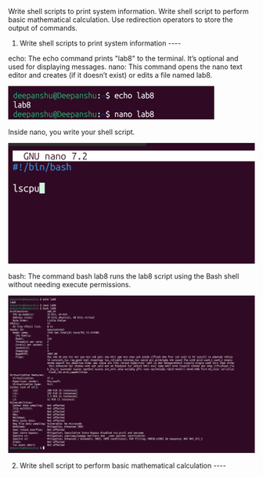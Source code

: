 Write shell scripts to print system information. Write shell script to perform basic mathematical calculation. Use redirection operators to store the output of commands.

1) Write shell scripts to print system information ----

echo: The echo command prints "lab8" to the terminal. It’s optional and used for displaying messages.
nano: This command opens the nano text editor and creates (if it doesn’t exist) or edits a file named lab8.

![image alt](https://github.com/deepanshusingla076/G18-Linux-administration-/blob/071ad5377a3dca330aff80d50b1d86418fda1f62/Screenshot%202025-03-18%20152417.png)

Inside nano, you write your shell script.

![image alt](https://github.com/deepanshusingla076/G18-Linux-administration-/blob/b0d5a646778cde3efa02309478d93ec7361fe688/Screenshot%202025-03-18%20152225.png)

bash: The command bash lab8 runs the lab8 script using the Bash shell without needing execute permissions.

![image alt](https://github.com/deepanshusingla076/G18-Linux-administration-/blob/b0d5a646778cde3efa02309478d93ec7361fe688/Screenshot%202025-03-18%20152255.png)


2) Write shell script to perform basic mathematical calculation ----

   
